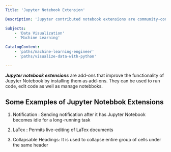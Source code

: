 ```yaml
---
Title: 'Jupyter Notebook Extension'

Description: 'Jupyter contributed notebook extensions are community-contributed and maintained plug-ins to the Jupyter notebook.'

Subjects:
    - 'Data Visualization'
    - 'Machine Learning'

CatalogContent:
    - 'paths/machine-learning-engineer'
    - 'paths/visualize-data-with-python'

---
```


***Jupyter notebook extensions*** are add-ons that improve the functionality of Jupyter Notebook by installing them as add-ons. They can be used to run code, edit code as well as manage notebboks.

## Some Examples of Jupyter Notebbok Extensions
1. Notification : Sending notification after it has Jupyter Notebook becomes idle for a long-running task

1. LaTex : Permits live-editing of LaTex documents

1. Collapsable Headings: It is used to collapse entire group of cells under the same header

